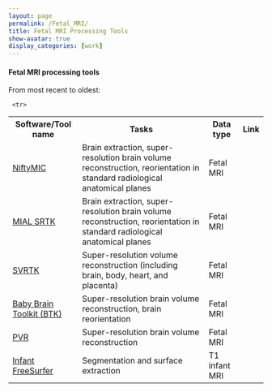 ```yaml
---
layout: page
permalink: /Fetal_MRI/
title: Fetal MRI Processing Tools
show-avatar: true
display_categories: [work]
---
```


#### Fetal MRI processing tools

From most recent to oldest:

<table>
   
<tr> <th>  Software/Tool name   </th>
  <th>  <img width=80/>  Tasks <img width=80/>  </th>
<th> Data type  </th>
  <th> Link   </th>
</tr>
   

   
   <tr>
<td><a href="https://github.com/gift-surg/NiftyMIC">NiftyMIC</a></td>    
<td>Brain extraction, super-resolution brain volume reconstruction, reorientation in standard radiological anatomical planes</td>
<td>Fetal MRI</td>
     <td>   </td>
</tr>
   
    
  
  <tr>
<td><a href="https://mialsrtk.readthedocs.io/en/latest/">MIAL SRTK </a></td>    
<td>Brain extraction, super-resolution brain volume reconstruction, reorientation in standard radiological anatomical planes</td>
<td>Fetal MRI</td>
     <td>  </td>
</tr>
   
   <tr>
<td> <a href="https://github.com/SVRTK/SVRTK">SVRTK</a></td>    
<td>Super-resolution volume reconstruction (including brain, body, heart, and placenta) </td>
<td>Fetal MRI</td>
     <td>  </td>
</tr>

   <tr>
   <td><a href="https://www.nitrc.org/projects/btk/">Baby Brain Toolkit (BTK)</a></td>    
<td>Super-resolution brain volume reconstruction, brain reorientation</td>
<td>Fetal MRI</td>
     <td>   </td>
</tr>
   
  <tr>
<td><a href="https://github.com/bkainz/fetalReconstruction">PVR</a></td>    
<td>Super-resolution brain volume reconstruction</td>
<td>Fetal MRI</td>
     <td>   </td>
</tr>

   
    
   
     <tr>
<td> <a href="https://surfer.nmr.mgh.harvard.edu/fswiki/infantFS">Infant FreeSurfer</a></td>    
<td>Segmentation and surface extraction</td>
<td>T1 infant MRI</td>
     <td>  </td>
</tr>
   
  
  
 </table>
